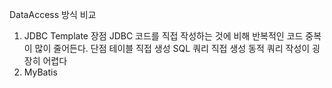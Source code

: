 DataAccess 방식 비교
1. JDBC Template
장점
JDBC 코드를 직접 작성하는 것에 비해 반복적인 코드 중복이 많이 줄어든다.
단점
테이블 직접 생성
SQL 쿼리 직접 생성
동적 쿼리 작성이 굉장히 어렵다
2. MyBatis
